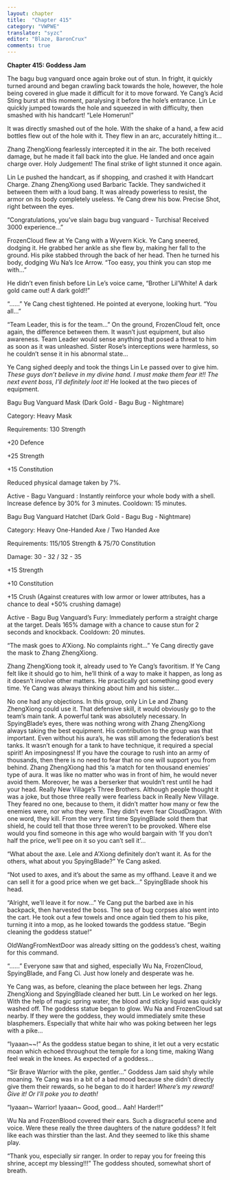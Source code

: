 ```yaml
---
layout: chapter
title:  "Chapter 415"
category: "VWPWE"
translator: "syzc"
editor: "Blaze, BaronCrux"
comments: true
---
```


**Chapter 415: Goddess Jam**

The bagu bug vanguard once again broke out of stun. In fright, it quickly turned around and began crawling back towards the hole, however, the hole being covered in glue made it difficult for it to move forward. Ye Cang’s Acid Sting burst at this moment, paralysing it before the hole’s entrance. Lin Le quickly jumped towards the hole and squeezed in with difficulty, then smashed with his handcart! “Lele Homerun!”

It was directly smashed out of the hole. With the shake of a hand, a few acid bottles flew out of the hole with it. They flew in an arc, accurately hitting it...

Zhang ZhengXiong fearlessly intercepted it in the air. The both received damage, but he made it fall back into the glue. He landed and once again charge over. Holy Judgement! The final strike of light stunned it once again.

Lin Le pushed the handcart, as if shopping, and crashed it with Handcart Charge. Zhang ZhengXiong used Barbaric Tackle. They sandwiched it between them with a loud bang. It was already powerless to resist, the armor on its body completely useless. Ye Cang drew his bow. Precise Shot, right between the eyes.

“Congratulations, you’ve slain bagu bug vanguard - Turchisa! Received 3000 experience...”

FrozenCloud flew at Ye Cang with a Wyvern Kick. Ye Cang sneered, dodging it. He grabbed her ankle as she flew by, making her fall to the ground. His pike stabbed through the back of her head. Then he turned his body, dodging Wu Na’s Ice Arrow. “Too easy, you think you can stop me with...”

He didn’t even finish before Lin Le’s voice came, “Brother Lil’White! A dark gold came out! A dark gold!!”

“......” Ye Cang chest tightened. He pointed at everyone, looking hurt. “You all...”

“Team Leader, this is for the team...” On the ground, FrozenCloud felt, once again, the difference between them. It wasn’t just equipment, but also awareness. Team Leader would sense anything that posed a threat to him as soon as it was unleashed. Sister Rose’s interceptions were harmless, so he couldn’t sense it in his abnormal state... 

Ye Cang sighed deeply and took the things Lin Le passed over to give him. *These guys don’t believe in my divine hand. I must make them fear it!! The next event boss, I’ll definitely loot it!* He looked at the two pieces of equipment.

Bagu Bug Vanguard Mask (Dark Gold - Bagu Bug - Nightmare)

Category: Heavy Mask

Requirements: 130 Strength

+20 Defence

+25 Strength

+15 Constitution

Reduced physical damage taken by 7%.

Active - Bagu Vanguard : Instantly reinforce your whole body with a shell. Increase defence by 30% for 3 minutes. Cooldown: 15 minutes.

Bagu Bug Vanguard Hatchet (Dark Gold - Bagu Bug - Nightmare)

Category: Heavy One-Handed Axe / Two Handed Axe

Requirements: 115/105 Strength & 75/70 Constitution

Damage: 30 - 32 / 32 - 35

+15 Strength

+10 Constitution

+15 Crush (Against creatures with low armor or lower attributes, has 
a chance to deal +50% crushing damage)

Active - Bagu Bug Vanguard’s Fury: Immediately perform a straight charge at the target. Deals 165% damage with a chance to cause stun for 2 seconds and knockback. Cooldown: 20 minutes.

“The mask goes to A’Xiong. No complaints right...” Ye Cang directly gave the mask to Zhang ZhengXiong.

Zhang ZhengXiong took it, already used to Ye Cang’s favoritism. If Ye Cang felt like it should go to him, he’ll think of a way to make it happen, as long as it doesn’t involve other matters. He practically got something good every time. Ye Cang was always thinking about him and his sister...

No one had any objections. In this group, only Lin Le and Zhang ZhengXiong could use it. That defensive skill, it would obviously go to the team’s main tank. A powerful tank was absolutely necessary. In SpyingBlade’s eyes, there was nothing wrong with Zhang ZhengXiong always taking the best equipment. His contribution to the group was that important. Even without his aura’s, he was still among the federation’s best tanks. It wasn’t enough for a tank to have technique, it required a special spirit! An imposingness! If you have the courage to rush into an army of thousands, then there is no need to fear that no one will support you from behind. Zhang ZhengXiong had this ‘a match for ten thousand enemies’ type of aura. It was like no matter who was in front of him, he would never avoid them. Moreover, he was a berserker that wouldn’t rest until he had your head. Really New Village’s Three Brothers. Although people thought it was a joke, but those three really were fearless back in Really New Village. They feared no one, because to them, it didn’t matter how many or few the enemies were, nor who they were. They didn’t even fear CloudDragon. With one word, they kill. From the very first time SpyingBlade sold them that shield, he could tell that those three weren’t to be provoked. Where else would you find someone in this age who would bargain with ‘If you don’t half the price, we’ll pee on it so you can’t sell it’...

“What about the axe. Lele and A’Xiong definitely don’t want it. As for the others, what about you SpyingBlade?” Ye Cang asked.

“Not used to axes, and it’s about the same as my offhand. Leave it and we can sell it for a good price when we get back...” SpyingBlade shook his head.

“Alright, we’ll leave it for now...” Ye Cang put the barbed axe in his backpack, then harvested the boss. The sea of bug corpses also went into the cart. He took out a few towels and once again tied them to his pike, turning it into a mop, as he looked towards the goddess statue. “Begin cleaning the goddess statue!”

OldWangFromNextDoor was already sitting on the goddess’s chest, waiting for this command.

“......” Everyone saw that and sighed, especially Wu Na, FrozenCloud, SpyingBlade, and Fang Ci. Just how lonely and desperate was he.

Ye Cang was, as before, cleaning the place between her legs. Zhang ZhengXiong and SpyingBlade cleaned her butt. Lin Le worked on her legs. With the help of magic spring water, the blood and sticky liquid was quickly washed off. The goddess statue began to glow. Wu Na and FrozenCloud sat nearby. If they were the goddess, they would immediately smite these blasphemers. Especially that white hair who was poking between her legs with a pike...

“Iyaaan~~!” As the goddess statue began to shine, it let out a very ecstatic moan which echoed throughout the temple for a long time, making Wang feel weak in the knees. As expected of a goddess...

“Sir Brave Warrior with the pike, gentler...” Goddess Jam said shyly while moaning. Ye Cang was in a bit of a bad mood because she didn’t directly give them their rewards, so he began to do it harder! *Where’s my reward! Give it! Or I’ll poke you to death!*

“Iyaaan~ Warrior! Iyaaan~ Good, good… Aah! Harder!!”

Wu Na and FrozenBlood covered their ears. Such a disgraceful scene and voice. Were these really the three daughters of the nature goddess? It felt like each was thirstier than the last. And they seemed to like this shame play.

“Thank you, especially sir ranger. In order to repay you for freeing this shrine, accept my blessing!!!” The goddess shouted, somewhat short of breath.
